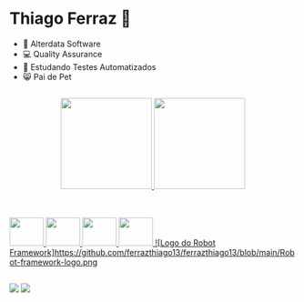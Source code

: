 # Thiago Ferraz 🥓

- 🏢 Alterdata Software
- 💻 Quality Assurance
- 🌱 Estudando Testes Automatizados
- 😸 Pai de Pet

##

<div align="center">
  <a href="https://github.com/ferrazthiago13">
  <img height="160em" src="https://github-readme-stats.vercel.app/api?username=ferrazthiago13&show_icons=true&theme=dracula&include_all_commits=true&count_private=true"/>
  <img height="160em" src="https://github-readme-stats.vercel.app/api/top-langs/?username=ferrazthiago13&layout=compact&langs_count=7&theme=dracula"/>
</div>
  
  ##
  
<div style="display: inline_block"><br>
<img height="50" width="60" src="https://cdn.jsdelivr.net/gh/devicons/devicon/icons/figma/figma-original.svg" />
<img height="50" width="60" src="https://cdn.jsdelivr.net/gh/devicons/devicon/icons/jira/jira-original-wordmark.svg" />
<img height="50" width="60" src="https://cdn.jsdelivr.net/gh/devicons/devicon/icons/css3/css3-original.svg" />
<img height="50" width="60" src="https://cdn.jsdelivr.net/gh/devicons/devicon/icons/html5/html5-original.svg" />
![Logo do Robot Framework]https://github.com/ferrazthiago13/ferrazthiago13/blob/main/Robot-framework-logo.png  
          
</div>   

##  
  
<div>  
<a href = "mailto:ferrazthiagogp@gmail.com"><img src="https://img.shields.io/badge/-Gmail-%23333?style=for-the-badge&logo=gmail&logoColor=white" target="_blank"></a> 
<a href="https://www.linkedin.com/in/thiagoferraz13/a" target="_blank"><img src="https://img.shields.io/badge/-LinkedIn-%230077B5?style=for-the-badge&logo=linkedin&logoColor=white" target="_blank"></a>
</div>  
  
          
        
          
          

